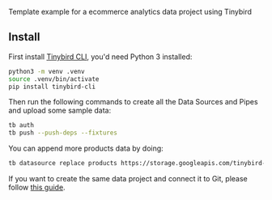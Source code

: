 

Template example for a ecommerce analytics data project using Tinybird

## Install

First install [Tinybird CLI](https://www.tinybird.co/docs/quick-start-cli.html#setting-up-the-cli), you'd need Python 3 installed:

```bash
python3 -m venv .venv
source .venv/bin/activate
pip install tinybird-cli
```

Then run the following commands to create all the Data Sources and Pipes and upload some sample data:

```bash
tb auth
tb push --push-deps --fixtures
```

You can append more products data by doing:

```bash
tb datasource replace products https://storage.googleapis.com/tinybird-downloads/data/products.csv
```

If you want to create the same data project and connect it to Git, please follow [this guide](https://www.tinybird.co/docs/guides/working-with-git.html).